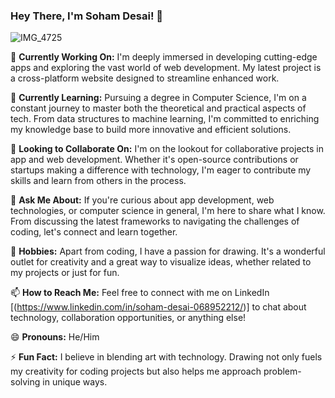 ### Hey There, I'm Soham Desai! 👋
![IMG_4725](https://github.com/desaisoham0/desaisoham0/assets/146281556/ffe40821-1679-41bd-958e-fd7774be84e0)

🔭 **Currently Working On:** I'm deeply immersed in developing cutting-edge apps and exploring the vast world of web development. My latest project is a cross-platform website designed to streamline enhanced work.

🌱 **Currently Learning:** Pursuing a degree in Computer Science, I'm on a constant journey to master both the theoretical and practical aspects of tech. From data structures to machine learning, I'm committed to enriching my knowledge base to build more innovative and efficient solutions.

👯 **Looking to Collaborate On:** I'm on the lookout for collaborative projects in app and web development. Whether it's open-source contributions or startups making a difference with technology, I'm eager to contribute my skills and learn from others in the process.

💬 **Ask Me About:** If you're curious about app development, web technologies, or computer science in general, I'm here to share what I know. From discussing the latest frameworks to navigating the challenges of coding, let's connect and learn together.

🎨 **Hobbies:** Apart from coding, I have a passion for drawing. It's a wonderful outlet for creativity and a great way to visualize ideas, whether related to my projects or just for fun.

📫 **How to Reach Me:** Feel free to connect with me on LinkedIn [(https://www.linkedin.com/in/soham-desai-068952212/)] to chat about technology, collaboration opportunities, or anything else!

😄 **Pronouns:** He/Him

⚡ **Fun Fact:** I believe in blending art with technology. Drawing not only fuels my creativity for coding projects but also helps me approach problem-solving in unique ways.
